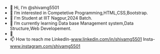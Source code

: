 - 👋 Hi, I’m @shivamg5501
- 👀 I’m interested in Competetive Programming,HTML,CSS,Bootstrap.
- 🏫 I'm Student at IIIT Nagpur,2024 Batch.
- 🌱 I’m currently learning Data base Management system,Data Structure,Web Developement.
- 💞️ 
- 📫 How to reach me LinkedIn-www.linkedin.com/in/shivamg5501 Insta-www.instagram.com/shivamg5501

<!---
shivamg5501/Shivamg5501 is a ✨ special ✨ repository because its `README.md` (this file) appears on your GitHub profile.
You can click the Preview link to take a look at your changes.
--->
